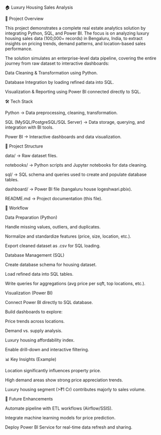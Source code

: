 🏠 Luxury Housing Sales Analysis

📌 Project Overview

This project demonstrates a complete real estate analytics solution by integrating Python, SQL, and Power BI. The focus is on analyzing luxury housing sales data (100,000+ records) in Bengaluru, India, to extract insights on pricing trends, demand patterns, and location-based sales performance.

The solution simulates an enterprise-level data pipeline, covering the entire journey from raw dataset to interactive dashboards:

Data Cleaning & Transformation using Python.

Database Integration by loading refined data into SQL.

Visualization & Reporting using Power BI connected directly to SQL.

🛠️ Tech Stack

Python → Data preprocessing, cleaning, transformation.

SQL (MySQL/PostgreSQL/SQL Server) → Data storage, querying, and integration with BI tools.

Power BI → Interactive dashboards and data visualization.

📂 Project Structure

data/ → Raw dataset files.

notebooks/ → Python scripts and Jupyter notebooks for data cleaning.

sql/ → SQL schema and queries used to create and populate database tables.

dashboard/ → Power BI file (bangaluru house logeshwari.pbix).

README.md → Project documentation (this file).

🚀 Workflow

Data Preparation (Python)

Handle missing values, outliers, and duplicates.

Normalize and standardize features (price, size, location, etc.).

Export cleaned dataset as .csv for SQL loading.

Database Management (SQL)

Create database schema for housing dataset.

Load refined data into SQL tables.

Write queries for aggregations (avg price per sqft, top locations, etc.).

Visualization (Power BI)

Connect Power BI directly to SQL database.

Build dashboards to explore:

Price trends across locations.

Demand vs. supply analysis.

Luxury housing affordability index.

Enable drill-down and interactive filtering.

📊 Key Insights (Example)

Location significantly influences property price.

High demand areas show strong price appreciation trends.

Luxury housing segment (>₹1 Cr) contributes majorly to sales volume.

🔮 Future Enhancements

Automate pipeline with ETL workflows (Airflow/SSIS).

Integrate machine learning models for price prediction.

Deploy Power BI Service for real-time data refresh and sharing.
